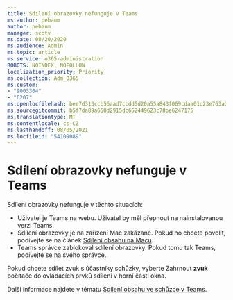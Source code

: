 ```yaml
---
title: Sdílení obrazovky nefunguje v Teams
ms.author: pebaum
author: pebaum
manager: scotv
ms.date: 08/20/2020
ms.audience: Admin
ms.topic: article
ms.service: o365-administration
ROBOTS: NOINDEX, NOFOLLOW
localization_priority: Priority
ms.collection: Adm_O365
ms.custom:
- "9003304"
- "6207"
ms.openlocfilehash: bee7d313ccb56aad7ccdd5d20a55a843f069cdaa01c23e763a253c54a2ad55ce
ms.sourcegitcommit: b5f7da89a650d2915dc652449623c78be6247175
ms.translationtype: MT
ms.contentlocale: cs-CZ
ms.lasthandoff: 08/05/2021
ms.locfileid: "54109089"
---
```

# <a name="screen-sharing-not-working-in-teams"></a>Sdílení obrazovky nefunguje v Teams

Sdílení obrazovky nefunguje v těchto situacích:

- Uživatel je Teams na webu. Uživatel by měl přepnout na nainstalovanou verzi Teams.
- Sdílení obrazovky je na zařízení Mac zakázané. Pokud ho chcete povolit, podívejte se na článek  [Sdílení obsahu na Macu](https://support.microsoft.com/office/fcc2bf59-aecd-4481-8f99-ce55dd836ce8#bkmk_sharecontentonmac).
- Teams správce zablokoval sdílení obrazovky. Pokud tomu tak Teams, podívejte se na svého správce.  

Pokud chcete sdílet zvuk s účastníky schůzky, vyberte Zahrnout  **zvuk**  počítače do ovládacích prvků sdílení v horní části okna.

Další informace najdete v tématu [Sdílení obsahu ve schůzce v Teams](https://support.microsoft.com/office/fcc2bf59-aecd-4481-8f99-ce55dd836ce8).
